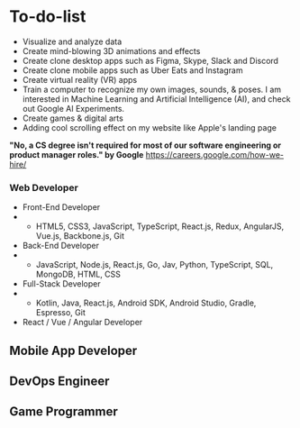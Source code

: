 # To-do-list
- Visualize and analyze data
- Create mind-blowing 3D animations and effects
- Create clone desktop apps such as Figma, Skype, Slack and Discord
- Create clone mobile apps such as Uber Eats and Instagram
- Create virtual reality (VR) apps
- Train a computer to recognize my own images, sounds, & poses. I am interested in Machine Learning and Artificial Intelligence (AI), and check out Google AI Experiments.
- Create games & digital arts
- Adding cool scrolling effect on my website like Apple's landing page


**"No, a CS degree isn't required for most of our software engineering or product manager roles." by Google**
https://careers.google.com/how-we-hire/

### Web Developer
- Front-End Developer
- - HTML5, CSS3, JavaScript, TypeScript, React.js, Redux, AngularJS, Vue.js, Backbone.js, Git
- Back-End Developer
- - JavaScript, Node.js, React.js, Go, Jav, Python, TypeScript, SQL, MongoDB, HTML, CSS
- Full-Stack Developer
- - Kotlin, Java, React.js, Android SDK, Android Studio, Gradle, Espresso, Git
- React / Vue / Angular Developer

## Mobile App Developer
## DevOps Engineer
## Game Programmer
